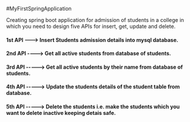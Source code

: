 #MyFirstSpringApplication



Creating spring boot application for admission of students in a college in which you need to design five APIs for insert, get, update and delete.


#### 1st API ---> Insert Students admission details into mysql database.

#### 2nd API ----> Get all active students from database of students.

####  3rd API -----> Get all active students by their name from database of students.

#### 4th API -----> Update the students details of the student table from database.

#### 5th API -----> Delete the students i.e. make the students which you want to delete inactive keeping detais safe.
